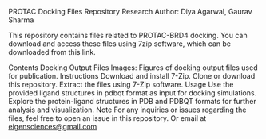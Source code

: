 PROTAC Docking Files Repository
Research Author: Diya Agarwal, Gaurav Sharma

This repository contains files related to PROTAC-BRD4 docking. You can download and access these files using 7zip software, which can be downloaded from this link.

Contents
Docking Output Files Images: Figures of docking output files used for publication.
Instructions
Download and install 7-Zip.
Clone or download this repository.
Extract the files using 7-Zip software.
Usage
Use the provided ligand structures in pdbqt format as input for docking simulations.
Explore the protein-ligand structures in PDB and PDBQT formats for further analysis and visualization.
Note
For any inquiries or issues regarding the files, feel free to open an issue in this repository. Or email at eigensciences@gmail.com
